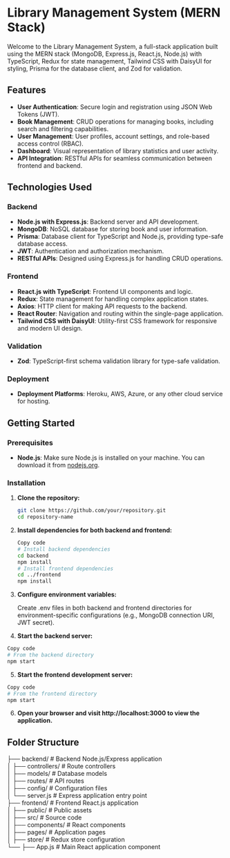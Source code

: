 # Library Management System (MERN Stack)

Welcome to the Library Management System, a full-stack application built using the MERN stack (MongoDB, Express.js, React.js, Node.js) with TypeScript, Redux for state management, Tailwind CSS with DaisyUI for styling, Prisma for the database client, and Zod for validation.

## Features

- **User Authentication**: Secure login and registration using JSON Web Tokens (JWT).
- **Book Management**: CRUD operations for managing books, including search and filtering capabilities.
- **User Management**: User profiles, account settings, and role-based access control (RBAC).
- **Dashboard**: Visual representation of library statistics and user activity.
- **API Integration**: RESTful APIs for seamless communication between frontend and backend.

## Technologies Used

### Backend

- **Node.js with Express.js**: Backend server and API development.
- **MongoDB**: NoSQL database for storing book and user information.
- **Prisma**: Database client for TypeScript and Node.js, providing type-safe database access.
- **JWT**: Authentication and authorization mechanism.
- **RESTful APIs**: Designed using Express.js for handling CRUD operations.

### Frontend

- **React.js with TypeScript**: Frontend UI components and logic.
- **Redux**: State management for handling complex application states.
- **Axios**: HTTP client for making API requests to the backend.
- **React Router**: Navigation and routing within the single-page application.
- **Tailwind CSS with DaisyUI**: Utility-first CSS framework for responsive and modern UI design.

### Validation

- **Zod**: TypeScript-first schema validation library for type-safe validation.

### Deployment

- **Deployment Platforms**: Heroku, AWS, Azure, or any other cloud service for hosting.

## Getting Started

### Prerequisites

- **Node.js**: Make sure Node.js is installed on your machine. You can download it from [nodejs.org](https://nodejs.org/).

### Installation

1. **Clone the repository:**

   ```bash
   git clone https://github.com/your/repository.git
   cd repository-name
   ```
2. **Install dependencies for both backend and frontend:**

    ```bash
    Copy code
    # Install backend dependencies
    cd backend
    npm install
    # Install frontend dependencies
    cd ../frontend
    npm install
    ```
    
3. **Configure environment variables:**

    Create .env files in both backend and frontend directories for environment-specific configurations (e.g., MongoDB connection URI, JWT secret).
   
4. **Start the backend server:**

```bash
Copy code
# From the backend directory
npm start
```

5. **Start the frontend development server:**

```bash
Copy code
# From the frontend directory
npm start
```

6. **Open your browser and visit http://localhost:3000 to view the application.**

## Folder Structure

├── backend/             # Backend Node.js/Express application  
│   ├── controllers/     # Route controllers  
│   ├── models/          # Database models  
│   ├── routes/          # API routes  
│   ├── config/          # Configuration files  
│   └── server.js        # Express application entry point  
├── frontend/            # Frontend React.js application  
│   ├── public/          # Public assets  
│   ├── src/             # Source code  
│   ├── components/      # React components  
│   ├── pages/           # Application pages  
│   ├── store/           # Redux store configuration  
└── ├── App.js           # Main React application component  
